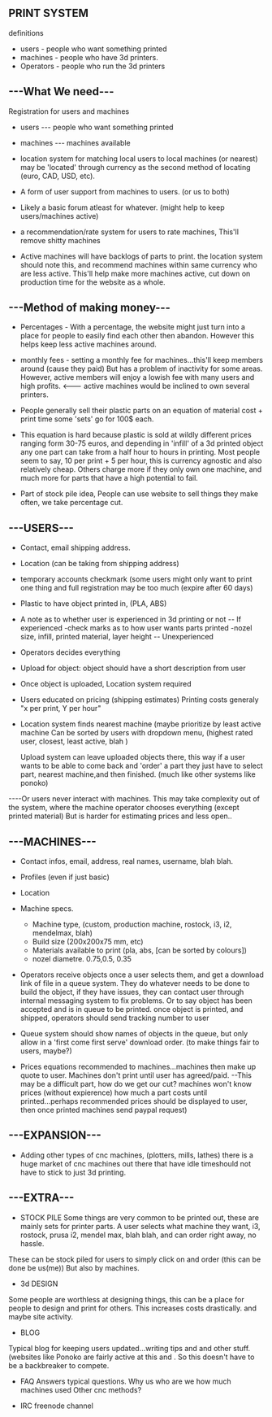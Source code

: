 PRINT SYSTEM
-----------------
definitions
* users - people who want something printed
* machines - people who have 3d printers.
* Operators - people who run the 3d printers

---What We need---
-----------------
Registration for users and machines
* users --- people who want something printed
	
* machines --- machines available
	
* location system for matching local users to local machines (or nearest)
		may be 'located' through currency as the second method of locating (euro, CAD, USD, etc).
	
* A form of user support from machines to users. (or us to both)
	
* Likely a basic forum atleast for whatever. (might help to keep users/machines active)
	
* a recommendation/rate system for users to rate machines, This'll remove shitty machines
	
* Active machines will have backlogs of parts to print. the location system should note this, and recommend machines within same currency who are less active. This'll help make more machines active, cut down on production time for the website as a whole.



---Method of making money---
-----------------
* Percentages - With a percentage, the website might just turn into a place for people to easily find each other then abandon. However this helps keep less active machines around.

* monthly fees - setting a monthly fee for machines...this'll keep members around (cause they paid) But has a problem of inactivity for some areas. However, active members will enjoy a lowish fee with many users and high profits. <--- active machines would be inclined to own several printers.

* People generally sell their plastic parts on an equation of material cost + print time some 'sets' go for 100$ each.

* This equation is hard because plastic is sold at wildly different prices ranging form 30-75 euros, and depending in 'infill' of a 3d printed object any one part can take from a half hour to hours in printing.
Most people seem to say, 10 per print + 5 per hour, this is currency agnostic and also relatively cheap. Others charge more if they only own one machine, and much more for parts that have a high potential to fail.

* Part of stock pile idea, People can use website to sell things they make often, we take percentage cut.

---USERS---
-------------------
* Contact, email shipping address.
	
* Location (can be taking from shipping address)
	
* temporary accounts checkmark (some users might only want to print one thing and full registration may be too much (expire after 60 days)
	
* Plastic to have object printed in, (PLA, ABS)
	
* A note as to whether user is experienced in 3d printing or not
-- If experienced
	-check marks as to how user wants parts printed
	-nozel size, infill, printed material, layer height
-- Unexperienced
* Operators decides everything

* Upload for object: object should have a short description from user

* Once object is uploaded, Location system required

* Users educated on pricing (shipping estimates) Printing costs generaly "x per print, Y per hour" 
	
* Location system finds nearest machine (maybe prioritize by least active machine
	Can be sorted by users with dropdown menu, (highest rated user, closest, least active, blah )
	
	Upload system can leave uploaded objects there, this way if a user wants to be able to come back and 'order' a part they just have to select part, nearest machine,and then finished. (much like other systems like ponoko) 

----Or users never interact with machines. This may take complexity out of the system, where the machine operator chooses everything (except printed material) But is harder for estimating prices and less open..


---MACHINES---
--------------

* Contact infos, email, address, real names, username, blah blah.

* Profiles (even if just basic)
	
* Location
	
* Machine specs.
	* Machine type, (custom, production machine, rostock, i3, i2, mendelmax, blah)
	* Build size (200x200x75 mm, etc)
	* Materials available to print (pla, abs, [can be sorted by colours])
	* nozel diametre. 0.75,0.5, 0.35

* Operators receive objects once a user selects them, and get a download link of file in a queue system. They do whatever needs to be done to build the object, if they have issues, they can contact user through internal messaging system to fix problems. Or to say object has been accepted and is in queue to be printed. once object is printed, and shipped, operators should send tracking number to user

* Queue system should show names of objects in the queue, but only allow in a 'first come first serve' download order. (to make things fair to users, maybe?)


* Prices equations recommended to machines...machines then make up quote to user. Machines don't print until user has agreed/paid. --This may be a difficult part, how do we get our cut? machines won't know prices (without expierence) how much a part costs until printed...perhaps recommended prices should be displayed to user, then once printed machines send paypal request)



---EXPANSION---
--------
* Adding other types of cnc machines, (plotters, mills, lathes) there is a huge market of cnc machines out there that have idle timeshould not have to stick to just 3d printing.
	



---EXTRA---
-----
* STOCK PILE
Some things are very common to be printed out, these are mainly sets for printer parts.
	 A user selects what machine they want, i3, rostock, prusa i2, mendel max, blah blah, and can order right away, no hassle.

These can be stock piled for users to simply click on and order (this can be done be us(me)) But also by machines.

* 3d DESIGN

Some people are worthless at designing things, this can be a place for people to design and print for others. This increases costs drastically. and maybe site activity.

* BLOG

Typical blog for keeping users updated...writing tips and and other stuff. (websites like Ponoko are fairly active at this and . So this doesn't have to be a backbreaker to compete.

* FAQ
Answers typical questions.
	Why us
	who are we
	how much
	machines used
	Other cnc methods?
	
* IRC freenode channel